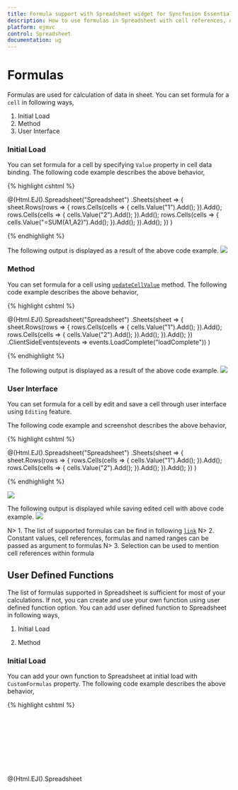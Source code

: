 ```yaml
---
title: Formula support with Spreadsheet widget for Syncfusion Essential ASP.NET MVC
description: How to use formulas in Spreadsheet with cell references, named ranges etc.
platform: ejmvc
control: Spreadsheet
documentation: ug
---
```

# Formulas

Formulas are used for calculation of data in sheet. You can set formula for a `cell` in following ways,

1. Initial Load
2. Method
3. User Interface

### Initial Load

You can set formula for a cell by specifying `Value` property in cell data binding. The following code example describes the above behavior,

{% highlight cshtml %}

@(Html.EJ().Spreadsheet<object>("Spreadsheet")
    .Sheets(sheet =>
    {
        sheet.Rows(rows =>
        {
            rows.Cells(cells =>
            {
                cells.Value("1").Add();
            }).Add();
            rows.Cells(cells =>
            {
                cells.Value("2").Add();
            }).Add();
            rows.Cells(cells =>
            {
                cells.Value("=SUM(A1,A2)").Add();
            }).Add();
        }).Add();
    })
)

{% endhighlight %}

The following output is displayed as a result of the above code example.
![](Formulas_images/Formula_img1.png)

### Method

You can set formula for a cell using [`updateCellValue`](https://help.syncfusion.com/api/js/ejspreadsheet#methods:xledit-updatecellvalue "updateCellValue") method. The following code example describes the above behavior,

{% highlight cshtml %}

@(Html.EJ().Spreadsheet<object>("Spreadsheet")
    .Sheets(sheet =>
    {
        sheet.Rows(rows =>
        {
            rows.Cells(cells =>
            {
                cells.Value("1").Add();
            }).Add();
            rows.Cells(cells =>
            {
                cells.Value("2").Add();
            }).Add();
        }).Add();
    })
    .ClientSideEvents(events => events.LoadComplete("loadComplete"))
)

<script>
    function loadComplete() {
        this.XLEdit.updateCellValue({ rowIndex: 2, colIndex: 0 }, "=SUM(A1,A2)");
    }
</script>

{% endhighlight %}

The following output is displayed as a result of the above code example.
![](Formulas_images/Formula_img1.png)

### User Interface

You can set formula for a cell by edit and save a cell through user interface using `Editing` feature. 

The following code example and screenshot describes the above behavior,

{% highlight cshtml %}

@(Html.EJ().Spreadsheet<object>("Spreadsheet")
    .Sheets(sheet =>
    {
        sheet.Rows(rows =>
        {
            rows.Cells(cells =>
            {
                cells.Value("1").Add();
            }).Add();
            rows.Cells(cells =>
            {
                cells.Value("2").Add();
            }).Add();
        }).Add();
    })
)

{% endhighlight %}

![](Formulas_images/Formula_img2.png)

The following output is displayed while saving edited cell with above code example.
![](Formulas_images/Formula_img1.png)

N> 1. The list of supported formulas can be find in following [`link`](https://help.syncfusion.com/js/calculate/supported-formulas/supported-formulas "link")
N> 2. Constant values, cell references, formulas and named ranges can be passed as argument to formulas
N> 3. Selection can be used to mention cell references within formula

## User Defined Functions

The list of formulas supported in Spreadsheet is sufficient for most of your calculations. If not, you can create and use your own function using user defined function option. You can add user defined function to Spreadsheet in following ways,

1. Initial Load

2. Method

### Initial Load

You can add your own function to Spreadsheet at initial load with `CustomFormulas` property. The following code example describes the above behavior,

{% highlight cshtml %}

@(Html.EJ().Spreadsheet<object>("Spreadsheet")
    .Sheets(sheet =>
    {
        sheet.Rows(rows =>
        {
            rows.Cells(cells =>
            {
                cells.Value("1").Add();
            }).Add();
            rows.Cells(cells =>
            {
                cells.Value("2").Add();
            }).Add();
            rows.Cells(cells =>
            {
                cells.Value("=CUSTOMTOTAL(A1,A2,3)").Add();
            }).Add();
        }).Add();
    })
    .CustomFormulas(formula => { formula.FormulaName("CUSTOMTOTAL").FunctionName("customTotal").Add(); })
    )

<script>
function customTotal(args) {
     var param1, param2, param3, value, excelObj = $('#Spreadsheet').data("ejSpreadsheet"),
     argument = excelObj.getValueFromFormulaArg(args);
     param1 = argument["arg1"];
     param2 = argument["arg2"];
     param3 = argument["arg3"];
     value = param1 * param2 + param3;
    return value;
}
</script>
 
{% endhighlight %}

The following output is displayed as a result of the above code example.
![](Formulas_images/Formula_img5.png)

### Method

You can add your own function to Spreadsheet using [`addCustomFormula`](https://help.syncfusion.com/js/api/ejspreadsheet#methods:addcustomformula "addCustomFormula") method. The following code example describes the above behavior,

{% highlight cshtml %}

@(Html.EJ().Spreadsheet<object>("Spreadsheet")
    .Sheets(sheet =>
    {
        sheet.Rows(rows =>
        {
            rows.Cells(cells =>
            {
                cells.Value("1").Add();
            }).Add();
            rows.Cells(cells =>
            {
                cells.Value("2").Add();
            }).Add();
        }).Add();
    })
    .ClientSideEvents(events => events.LoadComplete("loadComplete"))
)

<script>
    function loadComplete() {
        this.addCustomFormula("CUSTOMTOTAL", "customTotal");
        this.XLEdit.updateCellValue({ rowIndex: 2, colIndex: 0 }, "=CUSTOMTOTAL(A1,A2,3)");
    }
    function customTotal(args) {
        var param1, param2, param3, value, excelObj = $('#Spreadsheet').data("ejSpreadsheet"),
        argument = excelObj.getValueFromFormulaArg(args);
        param1 = argument["arg1"];
        param2 = argument["arg2"];
        param3 = argument["arg3"];
        value = param1 * param2 + param3;
        return value;
    }
</script>

{% endhighlight %}

The following output is displayed as a result of the above code example.
![](Formulas_images/Formula_img5.png)

To remove user defined function from Spreadsheet use [`removeCustomFormula`](https://help.syncfusion.com/js/api/ejspreadsheet#methods:removecustomformula "removeCustomFormula") method.

## Named Ranges

To understand the purpose of cell reference or table, you can define a meaningful name using named ranges support. By using names, you can make your formula much easier to understand and maintain. You can add named ranges to Spreadsheet in following ways,
    
1. Initial Load
    
2. Method

3. User Interface

### Initial Load

You can add named ranges at initial load with `NameManager` property. The following code example describes the above behavior,

{% highlight cshtml %}

@(Html.EJ().Spreadsheet<object>("Spreadsheet")
.Sheets(sheet =>
{
    sheet.Rows(rows =>
    {
        rows.Cells(cells =>
        {
            cells.Value("1").Add();
        }).Add();
        rows.Cells(cells =>
        {
            cells.Value("2").Add();
        }).Add();
        rows.Cells(cells =>
        {
            cells.Value("=SUM(inputRange)").Add();
        }).Add();
    }).Add();
})
    .NameManager(manager => { manager.Name("inputRange").RefersTo("=Sheet1!$A$1:$A$2").Add(); })
)

{% endhighlight %}

The following output is displayed as a result of the above code example.
![](Formulas_images/Formula_img3.png)

### Method

You can add named range to Spreadsheet with [`addNamedRange`](https://help.syncfusion.com/api/js/ejspreadsheet#methods:xlribbon-addnamedrange "addNamedRange") method and it can be removed with [`removeNamedRange`](https://help.syncfusion.com/api/js/ejspreadsheet#methods:xlribbon-removenamedrange "removeNamedRange") method. 

The following code example describes the above behavior,

{% highlight cshtml %}

@(Html.EJ().Spreadsheet<object>("Spreadsheet")
    .Sheets(sheet =>
    {
        sheet.Rows(rows =>
        {
            rows.Cells(cells =>
            {
                cells.Value("1").Add();
            }).Add();
            rows.Cells(cells =>
            {
                cells.Value("2").Add();
            }).Add();
        }).Add();
    })
    .ClientSideEvents(events => events.LoadComplete("loadComplete"))
)

<script>
    function loadComplete() {
        this.XLRibbon.addNamedRange("inputRange", "=Sheet1!$A$1:$A$2", "named range demo", this.getActiveSheetIndex());
        this.XLEdit.updateCellValue({rowIndex: 2, colIndex: 0}, "=SUM(inputRange)");            
    }
</script>

{% endhighlight %}

The following output is displayed as a result of the above code example.
![](Formulas_images/Formula_img3.png)

### User Interface

You can define name for range of cells through user interface using `Define Name` option in `OTHERS` tab. The following screenshot describes the above behavior,
![](Formulas_images/Formula_img4.png)

N> 1. Defining name for cell reference or table will be accessible across all sheets.
N> 2. Named Ranges will be displayed in Name Manger dialog box.

## Formula Bar

Formula bar is used to edit or enter cell data in much easier way. To enable formula bar set `AllowFormulaBar` as `true`.

## Auto Sum

To sum a row or column of data, select a cell next to the data you want to sum, click `AutoSum` on the `HOME` tab and press enter. To enable auto sum set `AllowAutoSum` API as `true`.
The auto sum options in ribbon is used to perform basic operations like sum, average, count, minimum, maximum etc.